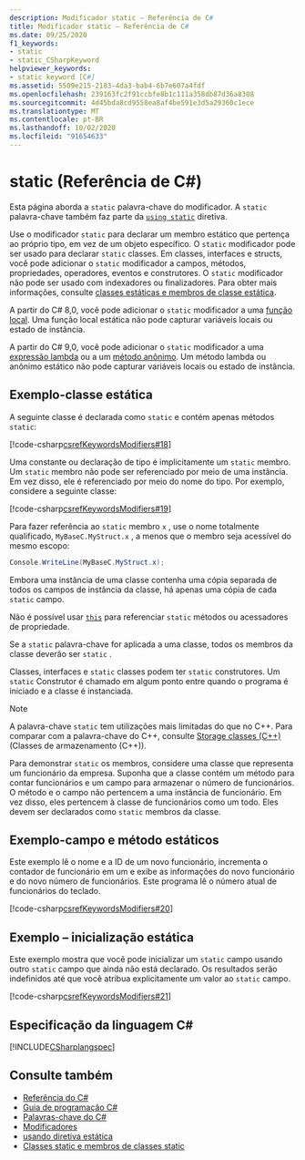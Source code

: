 ```yaml
---
description: Modificador static – Referência de C#
title: Modificador static – Referência de C#
ms.date: 09/25/2020
f1_keywords:
- static
- static_CSharpKeyword
helpviewer_keywords:
- static keyword [C#]
ms.assetid: 5509e215-2183-4da3-bab4-6b7e607a4fdf
ms.openlocfilehash: 239163fc2f91ccbfe8b1c111a358db87d36a8308
ms.sourcegitcommit: 4d45bda8cd9558ea8af4be591e3d5a29360c1ece
ms.translationtype: MT
ms.contentlocale: pt-BR
ms.lasthandoff: 10/02/2020
ms.locfileid: "91654633"
---
```

# <a name="static-c-reference"></a>static (Referência de C#)

Esta página aborda a `static` palavra-chave do modificador. A `static` palavra-chave também faz parte da [`using static`](using-static.md) diretiva.

Use o modificador `static` para declarar um membro estático que pertença ao próprio tipo, em vez de um objeto específico. O `static` modificador pode ser usado para declarar `static` classes. Em classes, interfaces e structs, você pode adicionar o `static` modificador a campos, métodos, propriedades, operadores, eventos e construtores. O `static` modificador não pode ser usado com indexadores ou finalizadores. Para obter mais informações, consulte [classes estáticas e membros de classe estática](../../programming-guide/classes-and-structs/static-classes-and-static-class-members.md).

A partir do C# 8,0, você pode adicionar o `static` modificador a uma [função local](../../programming-guide/classes-and-structs/local-functions.md). Uma função local estática não pode capturar variáveis locais ou estado de instância.

A partir do C# 9,0, você pode adicionar o `static` modificador a uma [expressão lambda](../operators/lambda-expressions.md) ou a um [método anônimo](../operators/delegate-operator.md). Um método lambda ou anônimo estático não pode capturar variáveis locais ou estado de instância.

## <a name="example---static-class"></a>Exemplo-classe estática

A seguinte classe é declarada como `static` e contém apenas métodos `static`:

[!code-csharp[csrefKeywordsModifiers#18](~/samples/snippets/csharp/VS_Snippets_VBCSharp/csrefKeywordsModifiers/CS/csrefKeywordsModifiers.cs#18)]

Uma constante ou declaração de tipo é implicitamente um `static` membro. Um `static` membro não pode ser referenciado por meio de uma instância. Em vez disso, ele é referenciado por meio do nome do tipo. Por exemplo, considere a seguinte classe:

[!code-csharp[csrefKeywordsModifiers#19](~/samples/snippets/csharp/VS_Snippets_VBCSharp/csrefKeywordsModifiers/CS/csrefKeywordsModifiers.cs#19)]

Para fazer referência ao `static` membro `x` , use o nome totalmente qualificado, `MyBaseC.MyStruct.x` , a menos que o membro seja acessível do mesmo escopo:

```csharp
Console.WriteLine(MyBaseC.MyStruct.x);
```

Embora uma instância de uma classe contenha uma cópia separada de todos os campos de instância da classe, há apenas uma cópia de cada `static` campo.

Não é possível usar [`this`](this.md) para referenciar `static` métodos ou acessadores de propriedade.

Se a `static` palavra-chave for aplicada a uma classe, todos os membros da classe deverão ser `static` .

Classes, interfaces e `static` classes podem ter `static` construtores. Um `static` Construtor é chamado em algum ponto entre quando o programa é iniciado e a classe é instanciada.

> [!NOTE]
> A palavra-chave `static` tem utilizações mais limitadas do que no C++. Para comparar com a palavra-chave do C++, consulte [Storage classes (C++)](/cpp/cpp/storage-classes-cpp#static) (Classes de armazenamento (C++)).

Para demonstrar `static` os membros, considere uma classe que representa um funcionário da empresa. Suponha que a classe contém um método para contar funcionários e um campo para armazenar o número de funcionários. O método e o campo não pertencem a uma instância de funcionário. Em vez disso, eles pertencem à classe de funcionários como um todo. Eles devem ser declarados como `static` membros da classe.

## <a name="example---static-field-and-method"></a>Exemplo-campo e método estáticos

Este exemplo lê o nome e a ID de um novo funcionário, incrementa o contador de funcionário em um e exibe as informações do novo funcionário e do novo número de funcionários. Este programa lê o número atual de funcionários do teclado.

[!code-csharp[csrefKeywordsModifiers#20](~/samples/snippets/csharp/VS_Snippets_VBCSharp/csrefKeywordsModifiers/CS/csrefKeywordsModifiers.cs#20)]  

## <a name="example---static-initialization"></a>Exemplo – inicialização estática

Este exemplo mostra que você pode inicializar um `static` campo usando outro `static` campo que ainda não está declarado. Os resultados serão indefinidos até que você atribua explicitamente um valor ao `static` campo.

[!code-csharp[csrefKeywordsModifiers#21](~/samples/snippets/csharp/VS_Snippets_VBCSharp/csrefKeywordsModifiers/CS/csrefKeywordsModifiers.cs#21)]  

## <a name="c-language-specification"></a>Especificação da linguagem C#

[!INCLUDE[CSharplangspec](~/includes/csharplangspec-md.md)]

## <a name="see-also"></a>Consulte também

- [Referência do C#](../index.md)
- [Guia de programação C#](../../programming-guide/index.md)
- [Palavras-chave do C#](index.md)
- [Modificadores](index.md)
- [usando diretiva estática](using-static.md)
- [Classes static e membros de classes static](../../programming-guide/classes-and-structs/static-classes-and-static-class-members.md)
